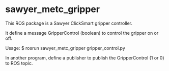 # sawyer_metc_gripper

This ROS package is a Sawyer ClickSmart gripper controller. 

It define a message GripperControl (boolean) to control the gripper on or off. 

Usage: 
$ rosrun sawyer_metc_gripper gripper_control.py

In another program, define a publisher to publish the GripperControl (1 or 0) to ROS topic. 
